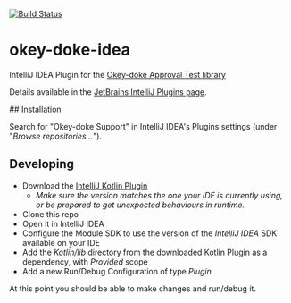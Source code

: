 [![Build Status](https://travis-ci.org/s4nchez/okey-doke-idea.svg?branch=master)](https://travis-ci.org/s4nchez/okey-doke-idea)


# okey-doke-idea
IntelliJ IDEA Plugin for the [Okey-doke Approval Test library](https://github.com/dmcg/okey-doke)

Details available in the [JetBrains IntelliJ Plugins page](https://plugins.jetbrains.com/idea/plugin/9424-okey-doke-support).

## Installation

Search for "Okey-doke Support" in IntelliJ IDEA's Plugins settings (under "_Browse repositories..._").

## Developing

* Download the [IntelliJ Kotlin Plugin](https://plugins.jetbrains.com/idea/plugin/6954-kotlin)
  * _Make sure the version matches the one your IDE is currently using, or be prepared to get unexpected behaviours in runtime._
* Clone this repo
* Open it in IntelliJ IDEA
* Configure the Module SDK to use the version of the *IntelliJ IDEA* SDK available on your IDE
* Add the *Kotlin/lib* directory from the downloaded Kotlin Plugin as a dependency, with *Provided* scope
* Add a new Run/Debug Configuration of type *Plugin*

At this point you should be able to make changes and run/debug it.
